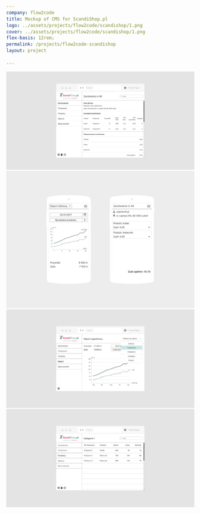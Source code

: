 ```yaml
---
company: flow2code
title: Mockup of CMS for ScandiShop.pl
logo: ../assets/projects/flow2code/scandishop/1.png
cover: ../assets/projects/flow2code/scandishop/1.png
flex-basis: 12rem;
permalink: /projects/flow2code-scandishop
layout: project

---
```

<div class="project-image">
	<img src="../assets/projects/flow2code/scandishop/1.png" />
</div>
<div class="project-image">
	<img src="../assets/projects/flow2code/scandishop/5.png" />
</div>
<div class="project-image">
	<img src="../assets/projects/flow2code/scandishop/2.png" />
</div>
<div class="project-image">
	<img src="../assets/projects/flow2code/scandishop/3.png" />
</div>
